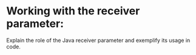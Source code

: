 # Working with the receiver parameter:

Explain the role of the Java receiver parameter and exemplify its usage in code.